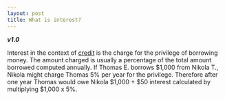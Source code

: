 ```yaml
---
layout: post
title: What is interest?
---
```


**_v1.0_**

Interest in the context of [credit](http://hackeconomics.com/what-is-credit/) is the charge for the privilege of borrowing money. The amount charged is usually a percentage of the total amount borrowed computed annually. If Thomas E. borrows $1,000 from Nikola T., Nikola might charge Thomas 5% per year for the privilege. Therefore after one year Thomas would owe Nikola $1,000 + $50 interest calculated by multiplying $1,000 x 5%.

